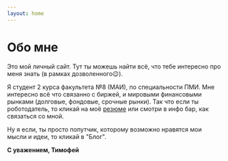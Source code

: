 ```yaml
---
layout: home
---
```

# Обо мне
Это мой личный сайт. Тут ты можешь найти всё, что тебе интересно про меня знать (в рамках дозволенного😉). 

Я студент 2 курса факультета №8 (МАИ), по специальности ПМИ. Мне интересно всё что связанно с биржей, и мировыми финансовыми рынками (долговые, фондовые, срочные рынки). Так что если ты роботодатель, то кликай на моё [резюме](https://hh.ru/resume/f20c47f7ff02dcdb640039ed1f7a4770583567) или смотри в инфо бар, как связаться со мной.

Ну я если, ты просто попутчик, которому возможно нравятся мои мысли и идеи, то кликай в "Блог".

**С уважением, Тимофей**
